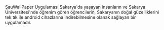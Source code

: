 SauWallPaper Uygulaması Sakarya'da yaşayan insanların ve Sakarya Üniversitesi'nde öğrenim gören öğrencilerin, Sakaryanın doğal güzelliklerini tek tık ile android cihazlarına 
indirebilmesine olanak sağlayan bir uygulamadır.
